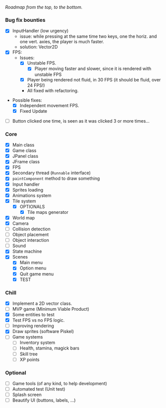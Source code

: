 _Roadmap from the top, to the bottom._
### Bug fix bounties
- [X] InputHandler (low urgency)
  - issue: while pressing at the same time two keys, one the horiz. and one vert. axies, the player is much faster.
  - solution: Vector2D
- [X] FPS:
  - Issues:
    - [x] Unstable FPS.
      - [x] Player moving faster and slower, since it is rendered with unstable FPS
    - [x] Player being rendered not fluid, in 30 FPS (it should be fluid, over 24 FPS!)
    - All fixed with refactoring. 
- Possible fixes:
  - [x] Independent movement FPS.
  - [x] Fixed Update
- [ ] Button clicked one time, is seen as it was clicked 3 or more times...
### Core
- [x] Main class
- [x] Game class
- [x] JPanel class
- [x] JFrame class
- [x] FPS
- [x] Secondary thread (`Runnable` interface)
- [x] `paintComponent` method to draw something
- [x] Input handler
- [x] Sprites loading
- [x] Animations system
- [x] Tile system
  - [x] OPTIONALS
    - [x] Tile maps generator
- [x] World map
- [x] Camera
- [ ] Collision detection
- [ ] Object placement
- [ ] Object interaction
- [ ] Sound
- [x] State machine
- [x] Scenes
  - [x] Main menu
  - [x] Option menu
  - [x] Quit game menu
  - [x] TEST

### Chill
- [x] Implement a 2D vector class.
- [ ] MVP game (Minimum Viable Product)
- [x] Some entities to test
- [x] Test FPS vs no FPS logic.
- [ ] Improving rendering
- [x] Draw sprites (software Piskel)
- [ ] Game systems
  - [ ] Inventory system
  - [ ] Health, stamina, magick bars
  - [ ] Skill tree
  - [ ] XP points
### Optional
- [ ] Game tools (of any kind, to help development)
- [ ] Automated test (Unit test)
- [ ] Splash screen
- [ ] Beautify UI (buttons, labels, ...)
